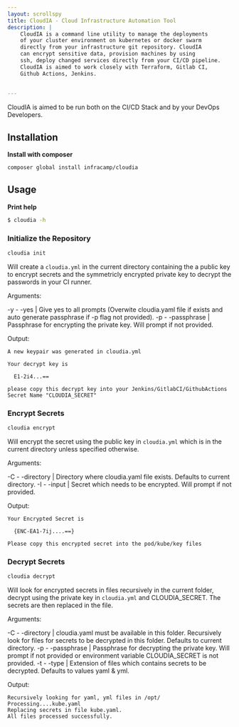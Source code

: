 ```yaml
---
layout: scrollspy
title: CloudIA - Cloud Infrastructure Automation Tool
description: |
    CloudIA is a command line utility to manage the deployments
    of your cluster environment on kubernetes or docker swarm
    directly from your infrastructure git repository. CloudIA
    can encrypt sensitive data, provision machines by using
    ssh, deploy changed services directly from your CI/CD pipeline.
    CloudIA is aimed to work closely with Terraform, Gitlab CI,
    Github Actions, Jenkins.
  
    
---
```


CloudIA is aimed to be run both on the CI/CD Stack and by
your DevOps Developers.

## Installation

**Install with composer**

```bash
composer global install infracamp/cloudia
```

## Usage

**Print help**
```bash
$ cloudia -h
```

### Initialize the Repository

```bash
cloudia init
```

Will create a `cloudia.yml` in the current directory containing the
a public key to encrypt secrets and the symmetricly encrypted private key
to decrypt the passwords in your CI runner.

Arguments:

-y   - -yes          | Give yes to all prompts (Overwite cloudia.yaml file if exists and auto generate passphrase if -p flag not provided).
-p   - -passphrase   | Passphrase for encrypting the private key. Will prompt if not provided.

Output:

```
A new keypair was generated in cloudia.yml

Your decrypt key is

  E1-2i4...==

please copy this decrypt key into your Jenkins/GitlabCI/GithubActions
Secret Name "CLOUDIA_SECRET"
```

### Encrypt Secrets

```bash
cloudia encrypt
```

Will encrypt the secret using the public key in `cloudia.yml` which is in the current directory unless specified otherwise.


Arguments:

-C  - -directory    | Directory where cloudia.yaml file exists. Defaults to current directory.
-I  - -input        | Secret which needs to be encrypted. Will prompt if not provided.

Output:

```
Your Encrypted Secret is

  {ENC-EA1-7ij....==}

Please copy this encrypted secret into the pod/kube/key files
```

### Decrypt Secrets

```bash
cloudia decrypt
```

Will look for encrypted secrets in files recursively in the current folder, decrypt using the private key in `cloudia.yml` and CLOUDIA_SECRET.
The secrets are then replaced in the file.


Arguments:

-C   - -directory    | cloudia.yaml must be available in this folder. Recursively look for files for secrets to be decrypted in this folder. Defaults to current directory. 
-p   - -passphrase   | Passphrase for decrypting the private key. Will prompt if not provided or environment variable CLOUDIA_SECRET is not provided.
-t   - -type         | Extension of files which contains secrets to be decrypted. Defaults to values yaml & yml.

Output:

```
Recursively looking for yaml, yml files in /opt/
Processing....kube.yaml
Replacing secrets in file kube.yaml.
All files processed successfully.

```